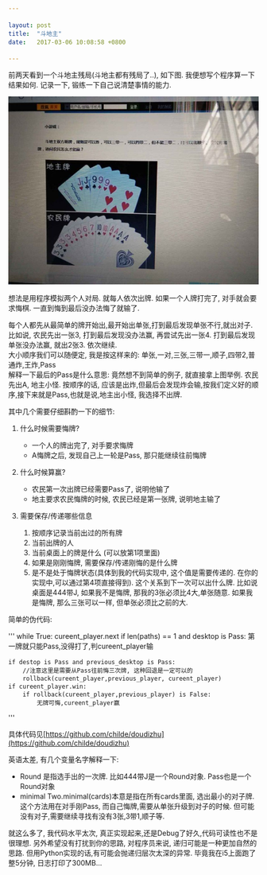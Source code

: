 ```yaml
---

layout: post
title:  "斗地主"
date:   2017-03-06 10:08:58 +0800

---
```


前两天看到一个斗地主残局(斗地主都有残局了..), 如下图. 我便想写个程序算一下结果如何. 记录一下, 锻练一下自己说清楚事情的能力.

![](https://github.com/childe/doudizhu/blob/master/poker.jpeg?raw=true)

想法是用程序模拟两个人对局. 就每人依次出牌. 如果一个人牌打完了, 对手就会要求悔棋. 一直到悔到最后没办法悔了就输了.

每个人都先从最简单的牌开始出,最开始出单张,打到最后发现单张不行,就出对子.  
比如说, 农民先出一张3, 打到最后发现没办法赢, 再尝试先出一张4. 打到最后发现单张没办法赢, 就出2张3. 依次继续.  
大小顺序我们可以随便定, 我是按这样来的: 单张,一对,三张,三带一,顺子,四带2,普通炸,王炸,Pass  
解释一下最后的Pass是什么意思: 竟然想不到简单的例子, 就直接拿上图举例. 农民先出A, 地主小怪. 按顺序的话, 应该是出炸,但最后会发现炸会输,按我们定义好的顺序,接下来就是Pass,也就是说,地主出小怪, 我选择不出牌.


其中几个需要仔细斟酌一下的细节:

1. 什么时候需要悔牌?
    - 一个人的牌出完了, 对手要求悔牌
    - A悔牌之后, 发现自己上一轮是Pass, 那只能继续往前悔牌

2. 什么时候算赢?

    - 农民第一次出牌已经需要Pass了, 说明他输了
    - 地主要求农民悔牌的时候, 农民已经是第一张牌, 说明地主输了

3. 需要保存/传递哪些信息
    1. 按顺序记录当前出过的所有牌
    2. 当前出牌的人
    3. 当前桌面上的牌是什么 (可以放第1项里面)
    4. 如果是刚刚悔牌, 需要保存/传递刚悔的是什么牌
    5. 是不是处于悔牌状态(具体到我的代码实现中, 这个值是需要传递的. 在你的实现中,可以通过第4项直接得到). 这个关系到下一次可以出什么牌. 比如说桌面是444带J, 如果我不是悔牌, 那我的3张必须比4大,单张随意. 如果我是悔牌, 那么三张可以一样, 但单张必须比之前的大.

简单的伪代码:

'''
while True:
    cureent_player.next
    if len(paths) == 1 and desktop is Pass:
        第一牌就只能Pass,没得打了,判cureent_player输

    if destop is Pass and previous_desktop is Pass:
        //注意这里是需要从Pass往前悔三次牌, 这种回退是一定可以的
        rollback(cureent_player,previous_player, cureent_player)
    if cureent_player.win:
        if rollback(cureent_player,previous_player) is False:
            无牌可悔,cureent_player赢
'''

具体代码见[https://github.com/childe/doudizhu](https://github.com/childe/doudizhu)

英语太差, 有几个变量名字解释一下:

- Round 是指选手出的一次牌. 比如444带J是一个Round对象. Pass也是一个Round对象
- minimal Two.minimal(cards)本意是指在所有cards里面, 选出最小的对子牌. 这个方法用在对手刚Pass, 而自己悔牌,需要从单张升级到对子的时候. 但可能没有对子,需要继续寻找有没有3张,3带1,顺子等.

就这么多了, 我代码水平太次, 真正实现起来,还是Debug了好久,代码可读性也不是很理想. 另外希望没有打扰到你的思路, 对程序员来说, 递归可能是一种更加自然的思路. 但用Python实现的话,有可能会抛递归层次太深的异常. 毕竟我在i5上面跑了整5分钟, 日志打印了300MB...
